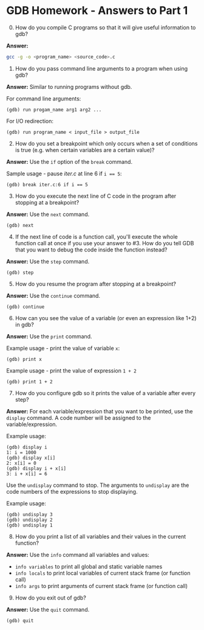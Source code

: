 # GDB Homework - Answers to Part 1

0. How do you compile C programs so that it will give useful information to gdb?

  __Answer:__
  ```bash
  gcc -g -o <program_name> <source_code>.c
  ```

1. How do you pass command line arguments to a program when using gdb?

  __Answer:__
  Similar to running programs without gdb.

  For command line arguments:
  ```
  (gdb) run progam_name arg1 arg2 ...
  ```

  For I/O redirection:
  ```
  (gdb) run program_name < input_file > output_file
  ```

2. How do you set a breakpoint which only occurs when a set of conditions is true (e.g. when certain variables are a certain value)?

  __Answer:__
  Use the ```if``` option of the ```break``` command.

  Sample usage - pause _iter.c_ at line 6 if ```i == 5```:
  ```
  (gdb) break iter.c:6 if i == 5
  ```

3. How do you execute the next line of C code in the program after stopping at a breakpoint?

  __Answer:__
  Use the ```next``` command.
  ```
  (gdb) next
  ```

4. If the next line of code is a function call, you'll execute the whole function call at once if you use your answer to #3. How do you tell GDB that you want to debug the code inside the function instead?

  __Answer:__
  Use the ```step``` command.
  ```
  (gdb) step
  ```

5. How do you resume the program after stopping at a breakpoint?

  __Answer:__ Use the ```continue``` command.
  ```
  (gdb) continue
  ```

6. How can you see the value of a variable (or even an expression like 1+2) in gdb?

  __Answer:__ Use the ```print``` command.

  Example usage - print the value of variable ```x```:
  ```
  (gdb) print x
  ```

  Example usage - print the value of expression ```1 + 2```
  ```
  (gdb) print 1 + 2
  ```

7. How do you configure gdb so it prints the value of a variable after every step?

  __Answer:__ For each variable/expression that you want to be printed, use the ```display``` command. A code number will be assigned to the variable/expression.

  Example usage:
  ```
  (gdb) display i
  1: i = 1000
  (gdb) display x[i]
  2: x[i] = 0
  (gdb) display i + x[i]
  3: i + x[i] = 6
  ```

  Use the ```undisplay``` command to stop. The arguments to ```undisplay``` are the code numbers of the expressions to stop displaying.

  Example usage:
  ```
  (gdb) undisplay 3
  (gdb) undisplay 2
  (gdb) undisplay 1
  ```

8. How do you print a list of all variables and their values in the current function?

  __Answer:__ Use the ```info``` command all variables and values:
  * ```info variables``` to print all global and static variable names
  * ```info locals``` to print local variables of current stack frame (or function call)
  * ```info args``` to print arguments of current stack frame (or function call)

9. How do you exit out of gdb?

  __Answer:__ Use the ```quit``` command.
  ```
  (gdb) quit
  ```
